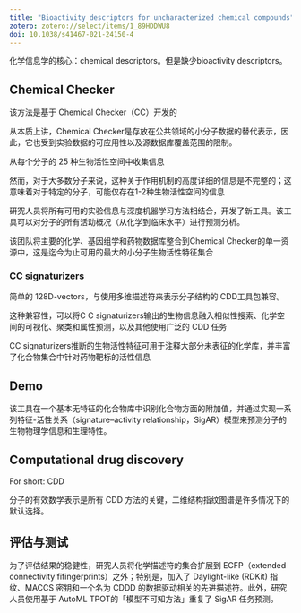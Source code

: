 ```yaml
---
title: "Bioactivity descriptors for uncharacterized chemical compounds"
zotero: zotero://select/items/1_89HDDWU8
doi: 10.1038/s41467-021-24150-4
---
```


化学信息学的核心：chemical descriptors。但是缺少bioactivity descriptors。

## Chemical Checker

该方法是基于 Chemical Checker（CC）开发的

从本质上讲，Chemical Checker是存放在公共领域的小分子数据的替代表示，因此，它也受到实验数据的可应用性以及源数据库覆盖范围的限制。

从每个分子的 25 种生物活性空间中收集信息

然而，对于大多数分子来说，这种关于作用机制的高度详细的信息是不完整的；这意味着对于特定的分子，可能仅存在1-2种生物活性空间的信息

研究人员将所有可用的实验信息与深度机器学习方法相结合，开发了新工具。该工具可以对分子的所有活动概况（从化学到临床水平）进行预测分析。

该团队将主要的化学、基因组学和药物数据库整合到Chemical Checker的单一资源中，这是迄今为止可用的最大的小分子生物活性特征集合

### CC signaturizers

简单的 128D-vectors，与使用多维描述符来表示分子结构的 CDD工具包兼容。

这种兼容性，可以将C C signaturizers输出的生物信息融入相似性搜索、化学空间的可视化、聚类和属性预测，以及其他使用广泛的 CDD 任务

CC signaturizers推断的生物活性特征可用于注释大部分未表征的化学库，并丰富了化合物集合中针对药物靶标的活性信息

## Demo

该工具在一个基本无特征的化合物库中识别化合物方面的附加值，并通过实现一系列特征-活性关系（signature–activity relationship，SigAR）模型来预测分子的生物物理学信息和生理特性。

## Computational drug discovery

For short: CDD

分子的有效数学表示是所有 CDD 方法的关键，二维结构指纹图谱是许多情况下的默认选择。

## 评估与测试

为了评估结果的稳健性，研究人员将化学描述符的集合扩展到 ECFP（extended connectivity fifingerprints）之外；特别是，加入了 Daylight-like (RDKit) 指纹、MACCS 密钥和一个名为 CDDD 的数据驱动相关的先进描述符。此外，研究人员使用基于 AutoML TPOT的「模型不可知方法」重复了 SigAR 任务预测。

